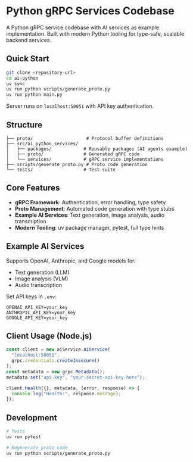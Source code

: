 # Python gRPC Services Codebase

A Python gRPC service codebase with AI services as example implementation. Built with modern Python tooling for type-safe, scalable backend services.

## Quick Start

```bash
git clone <repository-url>
cd ai-python
uv sync
uv run python scripts/generate_proto.py
uv run python main.py
```

Server runs on `localhost:50051` with API key authentication.

## Structure

```
├── proto/                    # Protocol buffer definitions
├── src/ai_python_services/
│   ├── packages/            # Reusable packages (AI agents example)
│   ├── proto/               # Generated gRPC code
│   └── services/            # gRPC service implementations
├── scripts/generate_proto.py # Proto code generation
└── tests/                   # Test suite
```

## Core Features

- **gRPC Framework**: Authentication, error handling, type safety
- **Proto Management**: Automated code generation with type stubs
- **Example AI Services**: Text generation, image analysis, audio transcription
- **Modern Tooling**: uv package manager, pytest, full type hints

## Example AI Services

Supports OpenAI, Anthropic, and Google models for:

- Text generation (LLM)
- Image analysis (VLM)
- Audio transcription

Set API keys in `.env`:

```env
OPENAI_API_KEY=your_key
ANTHROPIC_API_KEY=your_key
GOOGLE_API_KEY=your_key
```

## Client Usage (Node.js)

```javascript
const client = new aiService.AiService(
  "localhost:50051",
  grpc.credentials.createInsecure()
);
const metadata = new grpc.Metadata();
metadata.set("api-key", "your-secret-api-key-here");

client.Health({}, metadata, (error, response) => {
  console.log("Health:", response.message);
});
```

## Development

```bash
# Tests
uv run pytest

# Regenerate proto code
uv run python scripts/generate_proto.py
```
